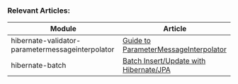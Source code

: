 ### Relevant Articles: 

Module | Article
--|--
hibernate-validator-parametermessageinterpolator | [Guide to ParameterMessageInterpolator](https://www.baeldung.com/hibernate-parametermessageinterpolator)
hibernate-batch | [Batch Insert/Update with Hibernate/JPA](https://www.baeldung.com/jpa-hibernate-batch-insert-update)